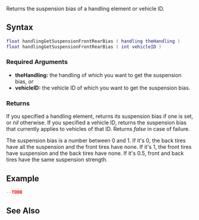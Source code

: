 Returns the suspension bias of a handling element or vehicle ID.

Syntax
------

``` lua
float handlingGetSuspensionFrontRearBias ( handling theHandling )
float handlingGetSuspensionFrontRearBias ( int vehicleID )
```

### Required Arguments

-   **theHandling:** the handling of which you want to get the suspension bias, *or*
-   **vehicleID:** the vehicle ID of which you want to get the suspension bias.

### Returns

If you specified a handling element, returns its suspension bias if one is set, or *nil* otherwise. If you specified a vehicle ID, returns the suspension bias that currently applies to vehicles of that ID. Returns *false* in case of failure.

The suspension bias is a number between 0 and 1. If it's 0, the back tires have all the suspension and the front tires have none. If it's 1, the front tires have suspension and the back tires have none. If it's 0.5, front and back tires have the same suspension strength.

Example
-------

``` lua
--TODO
```

See Also
--------
